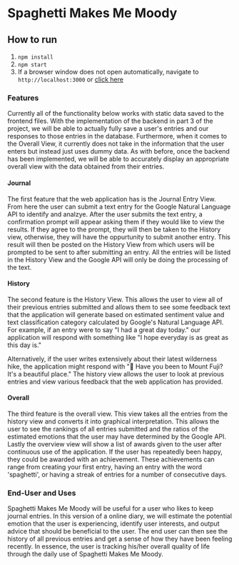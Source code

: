 # Spaghetti Makes Me Moody
## How to run
1. `npm install`
2. `npm start`
3. If a browser window does not open automatically, navigate to `http://localhost:3000` or [click here](http://localhost:3000)

### Features
Currently all of the functionality below works with static data saved to the frontend files. With the implementation of the backend in part 3 of the project, we will be able to actually fully save a user's entries and our responses to those entries in the database. Furthermore, when it comes to the Overall View, it currently does not take in the information that the user enters but instead just uses dummy data. As with before, once the backend has been implemented, we will be able to accurately display an appropriate overall view with the data obtained from their entries. 

#### Journal
The first feature that the web application has is the Journal Entry View. From here the user can submit a text entry for the Google Natural Language API to identify and analzye. After the user submits the text entry, a confirmation prompt will appear asking them if they would like to view the results. If they agree to the prompt, they will then be taken to the History view, otherwise, they will have the oppurtunity to submit another entry. This result will then be posted on the History View from which users will be prompted to be sent to after submitting an entry. All the entries will be listed in the History View and the Google API will only be doing the processing of the text. 

#### History
The second feature is the History View. This allows the user to view all of their previous entries submitted and allows them to see some feedback text that the application will generate based on estimated sentiment value and text classification category calculated by Google's Natural Language API. For example, if an entry were to say "I had a great day today." our application will respond with something like "I hope everyday is as great as this day is." 

Alternatively, if the user writes extensively about their latest wilderness hike, the application might respond with "🗻 Have you been to Mount Fuji? It's a beautiful place." The history view allows the user to look at previous entries and view various feedback that the web application has provided.

#### Overall
The third feature is the overall view. This view takes all the entries from the history view and converts it into graphical interpretation. This allows the user to see the rankings of all entries submitted and the ratios of the estimated emotions that the user may have determined by the Google API. Lastly the overview view will show a list of awards given to the user after continuous use of the application. If the user has repeatedly been happy, they could be awarded with an achievement. These achievements can range from creating your first entry, having an entry with the word 'spaghetti', or having a streak of entries for a number of consecutive days.  

### End-User and Uses
Spaghetti Makes Me Moody will be useful for a user who likes to keep journal entries. In this version of a online diary, we will estimate the potential emotion that the user is experiencing, identify user interests, and output advice that should be beneficial to the user. The end user can then see the history of all previous entries and get a sense of how they have been feeling recently. In essence, the user is tracking his/her overall quality of life through the daily use of Spaghetti Makes Me Moody. 
